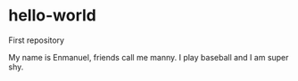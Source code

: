 # hello-world
First repository 

My name is Enmanuel, friends call me manny. 
I play baseball and I am super shy.
